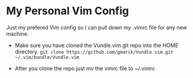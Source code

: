 # My Personal Vim Config
Just my prefered Vim config so I can pull down my .vimrc file for any new machine.

- Make sure you have cloned the Vundle.vim git repo into the HOME directory.
`git clone https://github.com/gmarik/Vundle.vim.git ~/.vim/bundle/Vundle.vim`


- After you clone the repo just mv the vimrc file to ~/.vimrc
